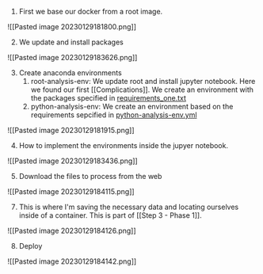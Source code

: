 1. First we base our docker from a root image.

![[Pasted image 20230129181800.png]]

2. We update and install packages

![[Pasted image 20230129183626.png]]

3. Create anaconda environments
	1. root-analysis-env: We update root and install jupyter notebook. Here we found our first [[Complications]]. We create an environment with the packages specified in [requirements_one.txt](https://github.com/HEP-EPN/ECHEPdocker/blob/main/requirements_one.txt)
	2. python-analysis-env: We create an environment based on the requirements sepcified in [python-analysis-env.yml](https://github.com/HEP-EPN/ECHEPdocker/blob/main/python-analysis-env.yml)

![[Pasted image 20230129181915.png]]

4. How to implement the environments inside the jupyer notebook.

![[Pasted image 20230129183436.png]]

5. Download the files to process from the web

![[Pasted image 20230129184115.png]]

7. This is where I'm saving the necessary data and locating ourselves inside of a container. This is part of [[Step 3 - Phase 1]]. 

![[Pasted image 20230129184126.png]]

8. Deploy

![[Pasted image 20230129184142.png]]
